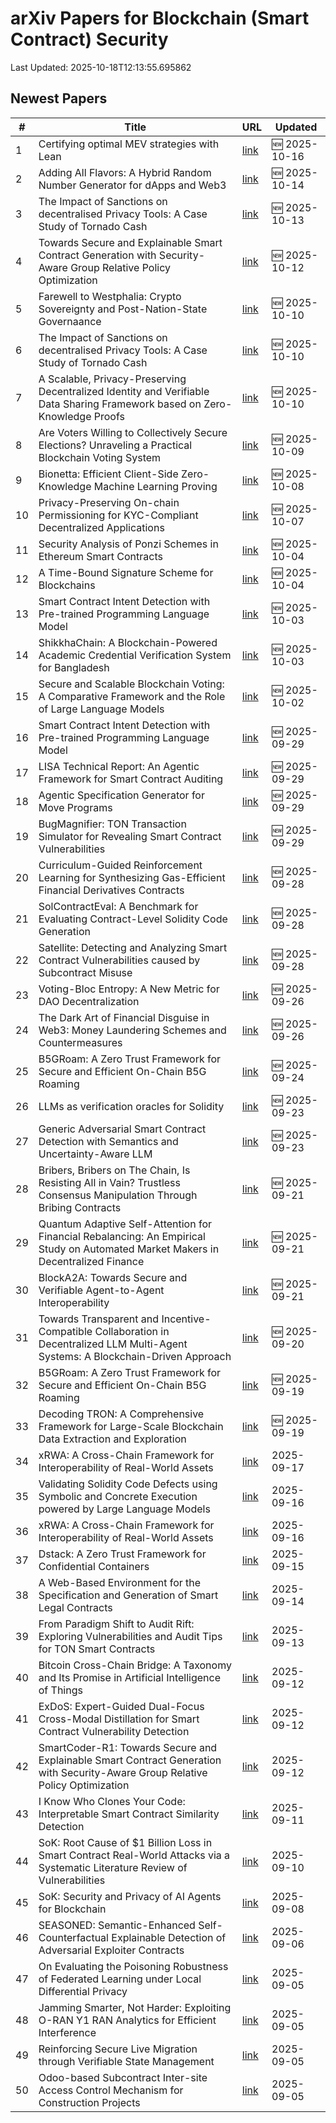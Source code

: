 # arXiv Papers for Blockchain (Smart Contract) Security

Last Updated: 2025-10-18T12:13:55.695862

## Newest Papers

|\#|Title|URL|Updated|
|---|---|---|---|
|1|Certifying optimal MEV strategies with Lean|[link](http://arxiv.org/abs/2510.14480v1)|🆕 2025-10-16|
|2|Adding All Flavors: A Hybrid Random Number Generator for dApps and Web3|[link](http://arxiv.org/abs/2510.12062v1)|🆕 2025-10-14|
|3|The Impact of Sanctions on decentralised Privacy Tools: A Case Study of Tornado Cash|[link](http://arxiv.org/abs/2510.09443v2)|🆕 2025-10-13|
|4|Towards Secure and Explainable Smart Contract Generation with Security-Aware Group Relative Policy Optimization|[link](http://arxiv.org/abs/2509.09942v2)|🆕 2025-10-12|
|5|Farewell to Westphalia: Crypto Sovereignty and Post-Nation-State Governaance|[link](http://arxiv.org/abs/2510.09840v1)|🆕 2025-10-10|
|6|The Impact of Sanctions on decentralised Privacy Tools: A Case Study of Tornado Cash|[link](http://arxiv.org/abs/2510.09443v1)|🆕 2025-10-10|
|7|A Scalable, Privacy-Preserving Decentralized Identity and Verifiable Data Sharing Framework based on Zero-Knowledge Proofs|[link](http://arxiv.org/abs/2510.09715v1)|🆕 2025-10-10|
|8|Are Voters Willing to Collectively Secure Elections? Unraveling a Practical Blockchain Voting System|[link](http://arxiv.org/abs/2510.08700v1)|🆕 2025-10-09|
|9|Bionetta: Efficient Client-Side Zero-Knowledge Machine Learning Proving|[link](http://arxiv.org/abs/2510.06784v1)|🆕 2025-10-08|
|10|Privacy-Preserving On-chain Permissioning for KYC-Compliant Decentralized Applications|[link](http://arxiv.org/abs/2510.05807v1)|🆕 2025-10-07|
|11|Security Analysis of Ponzi Schemes in Ethereum Smart Contracts|[link](http://arxiv.org/abs/2510.03819v1)|🆕 2025-10-04|
|12|A Time-Bound Signature Scheme for Blockchains|[link](http://arxiv.org/abs/2510.03697v1)|🆕 2025-10-04|
|13|Smart Contract Intent Detection with Pre-trained Programming Language Model|[link](http://arxiv.org/abs/2508.20086v3)|🆕 2025-10-03|
|14|ShikkhaChain: A Blockchain-Powered Academic Credential Verification System for Bangladesh|[link](http://arxiv.org/abs/2508.05334v2)|🆕 2025-10-03|
|15|Secure and Scalable Blockchain Voting: A Comparative Framework and the Role of Large Language Models|[link](http://arxiv.org/abs/2508.05865v2)|🆕 2025-10-02|
|16|Smart Contract Intent Detection with Pre-trained Programming Language Model|[link](http://arxiv.org/abs/2508.20086v2)|🆕 2025-09-29|
|17|LISA Technical Report: An Agentic Framework for Smart Contract Auditing|[link](http://arxiv.org/abs/2509.24698v1)|🆕 2025-09-29|
|18|Agentic Specification Generator for Move Programs|[link](http://arxiv.org/abs/2509.24515v1)|🆕 2025-09-29|
|19|BugMagnifier: TON Transaction Simulator for Revealing Smart Contract Vulnerabilities|[link](http://arxiv.org/abs/2509.24444v1)|🆕 2025-09-29|
|20|Curriculum-Guided Reinforcement Learning for Synthesizing Gas-Efficient Financial Derivatives Contracts|[link](http://arxiv.org/abs/2509.23976v1)|🆕 2025-09-28|
|21|SolContractEval: A Benchmark for Evaluating Contract-Level Solidity Code Generation|[link](http://arxiv.org/abs/2509.23824v1)|🆕 2025-09-28|
|22|Satellite: Detecting and Analyzing Smart Contract Vulnerabilities caused by Subcontract Misuse|[link](http://arxiv.org/abs/2509.23679v1)|🆕 2025-09-28|
|23|Voting-Bloc Entropy: A New Metric for DAO Decentralization|[link](http://arxiv.org/abs/2509.22620v1)|🆕 2025-09-26|
|24|The Dark Art of Financial Disguise in Web3: Money Laundering Schemes and Countermeasures|[link](http://arxiv.org/abs/2509.21831v1)|🆕 2025-09-26|
|25|B5GRoam: A Zero Trust Framework for Secure and Efficient On-Chain B5G Roaming|[link](http://arxiv.org/abs/2509.16390v2)|🆕 2025-09-24|
|26|LLMs as verification oracles for Solidity|[link](http://arxiv.org/abs/2509.19153v1)|🆕 2025-09-23|
|27|Generic Adversarial Smart Contract Detection with Semantics and Uncertainty-Aware LLM|[link](http://arxiv.org/abs/2509.18934v1)|🆕 2025-09-23|
|28|Bribers, Bribers on The Chain, Is Resisting All in Vain? Trustless Consensus Manipulation Through Bribing Contracts|[link](http://arxiv.org/abs/2509.17185v1)|🆕 2025-09-21|
|29|Quantum Adaptive Self-Attention for Financial Rebalancing: An Empirical Study on Automated Market Makers in Decentralized Finance|[link](http://arxiv.org/abs/2509.16955v1)|🆕 2025-09-21|
|30|BlockA2A: Towards Secure and Verifiable Agent-to-Agent Interoperability|[link](http://arxiv.org/abs/2508.01332v3)|🆕 2025-09-21|
|31|Towards Transparent and Incentive-Compatible Collaboration in Decentralized LLM Multi-Agent Systems: A Blockchain-Driven Approach|[link](http://arxiv.org/abs/2509.16736v1)|🆕 2025-09-20|
|32|B5GRoam: A Zero Trust Framework for Secure and Efficient On-Chain B5G Roaming|[link](http://arxiv.org/abs/2509.16390v1)|🆕 2025-09-19|
|33|Decoding TRON: A Comprehensive Framework for Large-Scale Blockchain Data Extraction and Exploration|[link](http://arxiv.org/abs/2509.16292v1)|🆕 2025-09-19|
|34|xRWA: A Cross-Chain Framework for Interoperability of Real-World Assets|[link](http://arxiv.org/abs/2509.12957v2)|2025-09-17|
|35|Validating Solidity Code Defects using Symbolic and Concrete Execution powered by Large Language Models|[link](http://arxiv.org/abs/2509.13023v1)|2025-09-16|
|36|xRWA: A Cross-Chain Framework for Interoperability of Real-World Assets|[link](http://arxiv.org/abs/2509.12957v1)|2025-09-16|
|37|Dstack: A Zero Trust Framework for Confidential Containers|[link](http://arxiv.org/abs/2509.11555v1)|2025-09-15|
|38|A Web-Based Environment for the Specification and Generation of Smart Legal Contracts|[link](http://arxiv.org/abs/2509.11258v1)|2025-09-14|
|39|From Paradigm Shift to Audit Rift: Exploring Vulnerabilities and Audit Tips for TON Smart Contracts|[link](http://arxiv.org/abs/2509.10823v1)|2025-09-13|
|40|Bitcoin Cross-Chain Bridge: A Taxonomy and Its Promise in Artificial Intelligence of Things|[link](http://arxiv.org/abs/2509.10413v1)|2025-09-12|
|41|ExDoS: Expert-Guided Dual-Focus Cross-Modal Distillation for Smart Contract Vulnerability Detection|[link](http://arxiv.org/abs/2509.10252v1)|2025-09-12|
|42|SmartCoder-R1: Towards Secure and Explainable Smart Contract Generation with Security-Aware Group Relative Policy Optimization|[link](http://arxiv.org/abs/2509.09942v1)|2025-09-12|
|43|I Know Who Clones Your Code: Interpretable Smart Contract Similarity Detection|[link](http://arxiv.org/abs/2509.09630v1)|2025-09-11|
|44|SoK: Root Cause of $1 Billion Loss in Smart Contract Real-World Attacks via a Systematic Literature Review of Vulnerabilities|[link](http://arxiv.org/abs/2507.20175v3)|2025-09-10|
|45|SoK: Security and Privacy of AI Agents for Blockchain|[link](http://arxiv.org/abs/2509.07131v1)|2025-09-08|
|46|SEASONED: Semantic-Enhanced Self-Counterfactual Explainable Detection of Adversarial Exploiter Contracts|[link](http://arxiv.org/abs/2509.05681v1)|2025-09-06|
|47|On Evaluating the Poisoning Robustness of Federated Learning under Local Differential Privacy|[link](http://arxiv.org/abs/2509.05265v1)|2025-09-05|
|48|Jamming Smarter, Not Harder: Exploiting O-RAN Y1 RAN Analytics for Efficient Interference|[link](http://arxiv.org/abs/2509.05161v1)|2025-09-05|
|49|Reinforcing Secure Live Migration through Verifiable State Management|[link](http://arxiv.org/abs/2509.05150v1)|2025-09-05|
|50|Odoo-based Subcontract Inter-site Access Control Mechanism for Construction Projects|[link](http://arxiv.org/abs/2509.05149v1)|2025-09-05|
